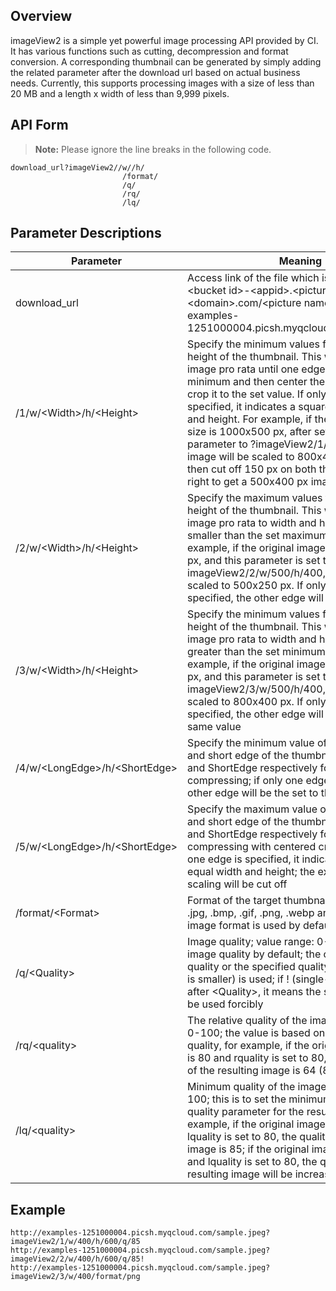## Overview

imageView2 is a simple yet powerful image processing API provided by CI. It has various functions such as cutting, decompression and format conversion. A corresponding thumbnail can be generated by simply adding the related parameter after the download url based on actual business needs. Currently, this supports processing images with a size of less than 20 MB and a length x width of less than 9,999 pixels.

## API Form

>**Note:**
>Please ignore the line breaks in the following code.

```
download_url?imageView2//w//h/
                         /format/
                         /q/
					     /rq/
                         /lq/
```

## Parameter Descriptions

| Parameter                                      | Meaning                                       |
| --------------------------------------- | ---------------------------------------- |
| download_url | Access link of the file which is structured as &lt;bucket id&gt;-&lt;appid&gt;.&lt;picture region&gt;.&lt;domain&gt;.com/&lt;picture name&gt;, for example, examples-1251000004.picsh.myqcloud.com/sample.jpeg |
| /1/w/&lt;Width>/h/&lt;Height&gt; | Specify the minimum values for width and height of the thumbnail. This will scale the image pro rata until one edge reaches the set minimum and then center the other edge and crop it to the set value. If only one edge is specified, it indicates a square with equal width and height. For example, if the original image size is 1000x500 px, after setting this parameter to ?imageView2/1/w/500/h/400, the image will be scaled to 800x400 px first and then cut off 150 px on both the left and the right to get a 500x400 px image |
| /2/w/&lt;Width&gt;/h/&lt;Height&gt; | Specify the maximum values for width and height of the thumbnail. This will scale the image pro rata to width and height that are both smaller than the set maximum values. For example, if the original image size is 1000x500 px, and this parameter is set to ?imageView2/2/w/500/h/400, the image will be scaled to 500x250 px. If only one edge is specified, the other edge will be adaptive |
| /3/w/&lt;Width>/h/&lt;Height&gt; | Specify the minimum values for width and height of the thumbnail. This will scale the image pro rata to width and height that are both greater than the set minimum values. For example, if the original image size is 1000x500 px, and this parameter is set to ?imageView2/3/w/500/h/400, the image will be scaled to 800x400 px. If only one edge is specified, the other edge will be the set to the same value |
| /4/w/&lt;LongEdge>/h/&lt;ShortEdge&gt; | Specify the minimum value of the long edge and short edge of the thumbnail as LongEdge and ShortEdge respectively for pro rata compressing; if only one edge is specified, the other edge will be the set to the same value |
| /5/w/&lt;LongEdge&gt;/h/&lt;ShortEdge&gt;| Specify the maximum value of the long edge and short edge of the thumbnail as LongEdge and ShortEdge respectively for pro rata compressing with centered cropping; if only one edge is specified, it indicates a square with equal width and height; the excessive part after scaling will be cut off |
| /format/&lt;Format&gt; | Format of the target thumbnail; values include .jpg, .bmp, .gif, .png, .webp and .yjpeg; original image format is used by default |
| /q/&lt;Quality&gt; | Image quality; value range: 0-100; original image quality by default; the original image quality or the specified quality value (whichever is smaller) is used; if ! (single-byte) is added after &lt;Quality&gt;, it means the specified value will be used forcibly |
|/rq/&lt;quality&gt; | The relative quality of the image; value range: 0-100; the value is based on the original image quality, for example, if the original image quality is 80 and rquality is set to 80, the image quality of the resulting image is 64 (80x80%) |
|/lq/&lt;quality&gt; | Minimum quality of the image; value range: 0-100; this is to set the minimum value of the quality parameter for the resulting image. For example, if the original image quality is 85 and lquality is set to 80, the quality of the resulting image is 85; if the original image quality is 60 and lquality is set to 80, the quality of the resulting image will be increased to 80 |



## Example
```
http://examples-1251000004.picsh.myqcloud.com/sample.jpeg?imageView2/1/w/400/h/600/q/85
http://examples-1251000004.picsh.myqcloud.com/sample.jpeg?imageView2/2/w/400/h/600/q/85!
http://examples-1251000004.picsh.myqcloud.com/sample.jpeg?imageView2/3/w/400/format/png
```
